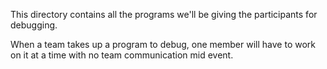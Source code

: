 This directory contains all the programs we'll be giving the participants for debugging.

When a team takes up a program to debug, one member will have to work on it at a time with no team communication mid event.

